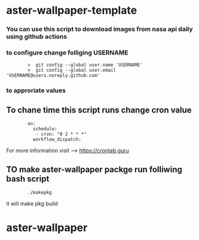 # aster-wallpaper-template

### You can use this script to download images from nasa api daily using github actions
### to configure change folliging USERNAME
            >  git config --global user.name 'USERNAME'
            >  git config --global user.email 'USERNAME@users.noreply.github.com'
###      to approriate values
   
   
## To chane time this script runs change cron value 
            on:
              schedule:
               - cron: "0 2 * * *"
              workflow_dispatch:
For more information visit --> https://crontab.guru


## TO make aster-wallpaper packge run folliwing bash script
            ./makepkg
            
it will make pkg build
# aster-wallpaper

